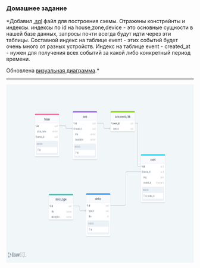### Домашнее задание

*Добавил [.sql](schema.sql) файл для построения схемы.
Отражены констрейнты и индексы.
индексы по id на house,zone,device - это основные сущности в 
нашей базе данных, запросы почти всегда будут идти через эти таблицы.
Составной индекс на таблице event - этих событий будет очень много от разных устройств. 
Индекс на таблице event - created_at - нужен для получения всех событий за какой либо конкретный период времени.


Обновлена [визуальная диаграмма](DbDiagram.png).*


---
<img src="DbDiagram.png" width="640" height="480">
